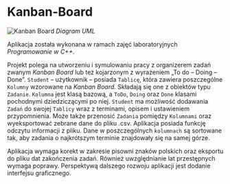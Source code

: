 # Kanban-Board


![Kanban Board](https://user-images.githubusercontent.com/80910359/117806905-366fd980-b25b-11eb-9c1c-1dc3276ca359.png)
*Diagram UML*

Aplikacja została wykonana w ramach zajęć laboratoryjnych *Programowanie w C++*.

Projekt polega na utworzeniu i symulowaniu pracy z organizerem zadań zwanym *Kanban Board* lub też kojarzonym z wyrażeniem „To do – Doing – Done”. `Student` – użytkownik – posiada `Tablicę`, która zawiera poszczególne `Kolumny` wzorowane na *Kanban Board*. Składają się one z obiektów typu `Zadanie`. `Kolumna` jest klasą bazową, a `ToDo`, `Doing` oraz `Done` klasami pochodnymi dziedziczącymi po niej. `Student` ma możliwość dodawania `Zadań` do swojej `Tablicy` wraz z terminami, opisem i ustawieniem przypomnienia. Może także przenosić `Zadania` pomiędzy `Kolumnami` oraz wyeksportować zebrane dane do pliku .csv. Aplikacja posiada funkcję odczytu informacji z pliku. Dane w poszczególnych `kolumnach` są sortowane tak, aby zadania o najkrótszym terminie znajdowały się na samej górze.

Aplikacja wymaga korekt w zakresie pisowni znaków polskich oraz eksportu do pliku dat zakończenia zadań. Również uwzględnianie lat przestępnych wymaga poprawy. Perspektywą dalszego rozwoju aplikacji jest dodanie interfejsu graficznego.
